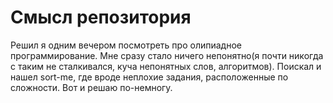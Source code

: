 # Смысл репозитория
Решил я одним вечером посмотреть про олипиадное программирование. Мне сразу стало ничего непонятно(я почти никогда с таким не сталкивался, куча непонятных слов,
алгоритмов). Поискал и нашел sort-me, где вроде неплохие задания, расположенные по сложности. Вот и решаю по-немногу.
